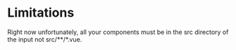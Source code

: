 # Limitations

Right now unfortunately, all your components must be in the src directory of the input not src/**/*.vue. 